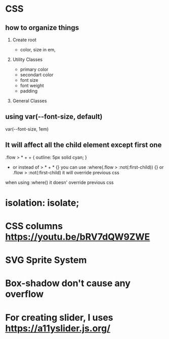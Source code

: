 # CSS
## how to organize things 

1. Create root
    - color, size in em,

2. Utility Classes
    - primary color
    - secondart color
    - font size
    - font weight
    - padding
3. General Classes


## using var(--font-size, default)
var(--font-size, 1em)




## It will affect all the child element except first one
.flow > * + + {
    outline: 5px solid cyan;
}

*  or instead of > * + * {}     you can use 
:where(.flow > :not(:first-child)) {}
or
.flow > :not(:first-child)        it will override previous css

when using :where() it doesn' override previous css




# isolation: isolate;



# CSS columns https://youtu.be/bRV7dQW9ZWE


# SVG Sprite System


# Box-shadow don't cause any overflow


# For creating slider, I uses https://a11yslider.js.org/